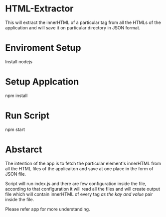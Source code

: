 # HTML-Extractor
This will extract the innerHTML of a particular tag from all the HTMLs of the application and will save it on particular directory in JSON format.

# Enviroment Setup 
Install nodejs

# Setup Applcation
npm install

# Run Script
npm start 

# Abstarct
The intention of the app is to fetch the particular element's innerHTML from all the HTML files of the applicaiton and save at one place in the form of JSON file.

Script will run index.js and there are few configuration inside the file, according to that configuration it will read all the files and will create output file which will contain innerHTML of every tag *as the kay and value* pair inside the file.

Please refer app for more understanding. 

